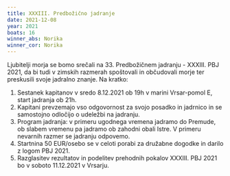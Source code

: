 ```yaml
---
title: XXXIII. Predbožično jadranje
date: 2021-12-08
year: 2021
boats: 16
winner_abs: Norika
winner_cor: Norika
---
```


Ljubitelji morja se bomo srečali na 33. Predbožičnem jadranju - XXXIII. PBJ 2021, da bi tudi v zimskih razmerah spoštovali in občudovali morje ter preskusili svoje jadralno znanje. Na kratko:
1. Sestanek kapitanov v sredo 8.12.2021 ob 19h v marini Vrsar-pomol E, start jadranja ob 21h.
2. Kapitani prevzemajo vso odgovornost za svojo posadko in jadrnico in se samostojno odločijo o udeležbi na jadranju.
3. Program jadranja: v primeru ugodnega vremena jadramo do Premude, ob slabem vremenu pa jadramo ob zahodni obali Istre. V primeru nevarnih razmer se jadranju odpovemo.
4. Startnina 50 EUR/osebo se v celoti porabi za družabne dogodke in darilo z logom PBJ 2021.
5. Razglasitev rezultatov in podelitev prehodnih pokalov XXXIII. PBJ 2021 bo v soboto 11.12.2021 v Vrsarju.